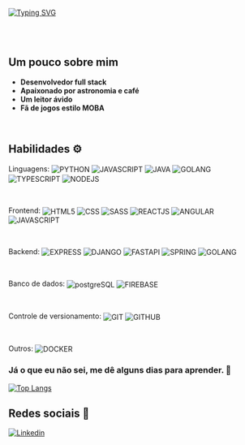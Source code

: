 [![Typing SVG](https://readme-typing-svg.herokuapp.com/?color=f2f7ff&size=40&center=true&vCenter=true&width=1000&lines=Olá,+meu+nome+é+Simeone+Johnson;Eu+tenho+20+anos;Seja+Bem-vindo!+:%29)](https://git.io/typing-svg)

<br>

<br>

## Um pouco sobre mim

* **Desenvolvedor full stack**
* **Apaixonado por astronomia e café**
* **Um leitor ávido**
* **Fã de jogos estilo MOBA**

<br>

## Habilidades ⚙️

Linguagens: <img align="center" alt="PYTHON" src="https://img.shields.io/badge/Python-14354C?style=for-the-badge&logo=python&logoColor=white" >  <img align="center" alt="JAVASCRIPT" src="https://img.shields.io/badge/JavaScript-323330?style=for-the-badge&logo=javascript&logoColor=F7DF1E" >  <img align="center" alt="JAVA" src="https://img.shields.io/badge/Java-ED8B00?style=for-the-badge&logo=java&logoColor=white" >  <img align="center" alt="GOLANG" src="https://img.shields.io/badge/Go-00ADD8?style=for-the-badge&logo=go&logoColor=white" >  <img align="center" alt="TYPESCRIPT" src="https://img.shields.io/badge/TypeScript-007ACC?style=for-the-badge&logo=typescript&logoColor=white" > <img align="center" alt="NODEJS" src="https://img.shields.io/badge/Node.js-43853D?style=for-the-badge&logo=node.js&logoColor=white" >

<br>

Frontend: <img align="center" alt="HTML5" src="https://img.shields.io/badge/HTML5-E34F26?style=for-the-badge&logo=html5&logoColor=white" >  <img align="center" alt="CSS" src="https://img.shields.io/badge/CSS3-1572B6?style=for-the-badge&logo=css3&logoColor=white" >  <img align="center" alt="SASS" src="https://img.shields.io/badge/Sass-CC6699?style=for-the-badge&logo=sass&logoColor=white" > <img align="center" alt="REACTJS" src="https://img.shields.io/badge/React-20232A?style=for-the-badge&logo=react&logoColor=61DAFB" > <img align="center" alt="ANGULAR" src="https://img.shields.io/badge/AngularJS-E23237?style=for-the-badge&logo=angularjs&logoColor=white" > <img align="center" alt="JAVASCRIPT" src="https://img.shields.io/badge/JavaScript-323330?style=for-the-badge&logo=javascript&logoColor=F7DF1E" >

<br>

Backend: <img align="center" alt="EXPRESS" src="https://img.shields.io/badge/express.js-%23404d59.svg?style=for-the-badge&logo=express&logoColor=%2361DAFB" > <img align="center" alt="DJANGO" src="https://img.shields.io/badge/Django-092E20?style=for-the-badge&logo=django&logoColor=white" > <img align="center" alt="FASTAPI" src="https://img.shields.io/badge/FastAPI-005571?style=for-the-badge&logo=fastapi" > <img align="center" alt="SPRING" src="https://img.shields.io/badge/Spring-6DB33F?style=for-the-badge&logo=spring&logoColor=white" > <img align="center" alt="GOLANG" src="https://img.shields.io/badge/Go-00ADD8?style=for-the-badge&logo=go&logoColor=white" > 

<br>

Banco de dados: <img align="center" alt="postgreSQL" src="https://img.shields.io/badge/PostgreSQL-316192?style=for-the-badge&logo=postgresql&logoColor=white" > <img align="center" alt="FIREBASE" src="https://img.shields.io/badge/firebase-%23039BE5.svg?style=for-the-badge&logo=firebase" > 

<br>

Controle de versionamento: <img align="center" alt="GIT" src="https://img.shields.io/badge/GIT-E44C30?style=for-the-badge&logo=git&logoColor=white" > <img align="center" alt="GITHUB" src="https://img.shields.io/badge/GitHub-100000?style=for-the-badge&logo=github&logoColor=white" > 

<br>

Outros:  <img align="center" alt="DOCKER" src="https://img.shields.io/badge/docker-%230db7ed.svg?style=for-the-badge&logo=docker&logoColor=white" >

 ### **Já o que eu não sei, me dê alguns dias para aprender.** 🙂


[![Top Langs](https://github-readme-stats.vercel.app/api/top-langs/?username=Johnson49&layout=compact&langs_count=8&hide=handlebars&theme=tokyonight)](https://github.com/anuraghazra/github-readme-stats)

## Redes sociais 📱

[![Linkedin](https://img.shields.io/badge/LinkedIn-0077B5?style=for-the-badge&logo=linkedin&logoColor=white)](https://www.linkedin.com/in/simeone-johnson-8a7737248/)
